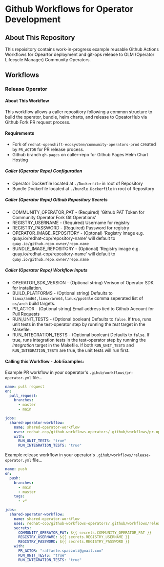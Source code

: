 # Github Workflows for Operator Development
## About This Repository
This repoisitory contains work-in-progress example reusable Github Actions Workflows for Opeartor deployment and git-ops release to OLM (Operator Lifecycle Manager) Community Operators.
## Workflows 
### Release Operator 
#### About This  Workflow 
This workflow allows a caller repositiory following a common structure to build the operator, bundle, helm charts, and release to OpeatorHub via Github Fork PR request process.
#### Requirements 
* Fork of ```redhat-openshift-ecosystem/community-operators-prod``` created by ```PR_ACTOR``` for PR release process.
* Github branch ```gh-pages``` on caller-repo for Github Pages Helm Chart Hosting
##### Caller (Operator Repo) Configuration 
* Operator Dockerfile located at ```./Dockerfile``` in root of Repository
* Bundle Dockerfile located at ```./bundle.Dockerfile``` in root of Repository
##### Caller (Operator Repo) Github Repository Secrets
* COMMUNITY_OPERATOR_PAT - (Required) 'Github PAT Token for Community Operator Fork Git Operations'
* REGISTRY_USERNAME - (Required) Username for registry
* REGISTRY_PASSWORD - (Required) Password for registry
* OPERATOR_IMAGE_REPOSITORY - (Optonal) 'Registry image e.g. quay.io/redhat-cop/repository-name' will default to ```quay.io/github.repo.owner/repo.name```
* BUNDLE_IMAGE_REPOSITORY - (Optional) 'Registry image e.g. quay.io/redhat-cop/repository-name' will default to ```quay.io/github.repo.owner/repo.name```

##### Caller (Operator Repo) Workflow Inputs
* OPERATOR_SDK_VERSION - (Optional string) Verison of Operator SDK for installation.
* BUILD_PLATFORMS - (Optional string) Defaults to ```linux/amd64,linux/arm64,linux/ppc64le``` comma seperated list of ```os/arch``` build targets.
* PR_ACTOR - (Optional string) Email address tied to Github Account for Pull Requests
* RUN_UNIT_TESTS - (Optional boolean) Defaults to ```false```. If true, runs unit tests in the test-operator step by running the *test* target in the Makefile.
* RUN_INTEGRATION_TESTS - (Optional boolean) Defaults to ```false```. If true, runs integration tests in the test-operator step by running the *integration* target in the Makefile. If both `RUN_UNIT_TESTS` and `RUN_INTEGRATION_TESTS` are true, the unit tests will run first.

#### Calling this Workflow - Job Examples:

Example PR workflow in your ooperator's `.gihub/workflows/pr-operator.yml` file...

```yaml 
name: pull request
on:
  pull_request:
    branches:
      - master
      - main

jobs:
  shared-operator-workflow:
    name: shared-operator-workflow
    uses: redhat-cop/github-workflows-operators/.github/workflows/pr-operator.yml@main
    with: 
      RUN_UNIT_TESTS: "true"
      RUN_INTEGRATION_TESTS: "true"
```

Example release workflow in your operator's `.gihub/workflows/release-operator.yml` file...

```yaml
name: push
on:
  push:
    branches:
      - main
      - master
    tags:
      - v*

jobs:
  shared-operator-workflow:
    name: shared-operator-workflow
    uses: redhat-cop/github-workflows-operators/.github/workflows/release-operator.yml@main    
    secrets:
      COMMUNITY_OPERATOR_PAT: ${{ secrets.COMMUNITY_OPERATOR_PAT }}
      REGISTRY_USERNAME: ${{ secrets.REGISTRY_USERNAME }}
      REGISTRY_PASSWORD: ${{ secrets.REGISTRY_PASSWORD }}
    with:
      PR_ACTOR: "raffaele.spazzoli@gmail.com"
      RUN_UNIT_TESTS: "true"
      RUN_INTEGRATION_TESTS: "true"
```
